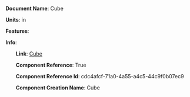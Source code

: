**Document Name**: Cube

**Units**: in

**Features**:



**Info**:

&emsp;&emsp;**Link**: [Cube](/data4/Cube-cdc4afcf-71a0-4a55-a4c5-44c9f0b07ec9/timeline.md)

&emsp;&emsp;**Component Reference**: True

&emsp;&emsp;**Component Reference Id**: cdc4afcf-71a0-4a55-a4c5-44c9f0b07ec9

&emsp;&emsp;**Component Creation Name**: Cube



